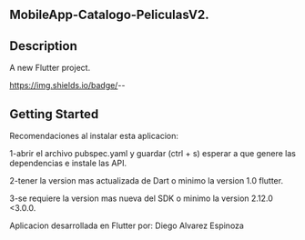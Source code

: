 ## MobileApp-Catalogo-PeliculasV2.

## Description
A new Flutter project.

https://img.shields.io/badge/<VS>-<Visual-Code>-<blue>

## Getting Started

Recomendaciones al instalar esta aplicacion: 

1-abrir el archivo pubspec.yaml y guardar (ctrl + s) esperar a que genere las dependencias e instale las API.

2-tener la version mas actualizada de Dart o minimo la version 1.0 flutter.

3-se requiere la version mas nueva del SDK o minimo la version 2.12.0 <3.0.0.

Aplicacion desarrollada en Flutter por: Diego Alvarez Espinoza 

